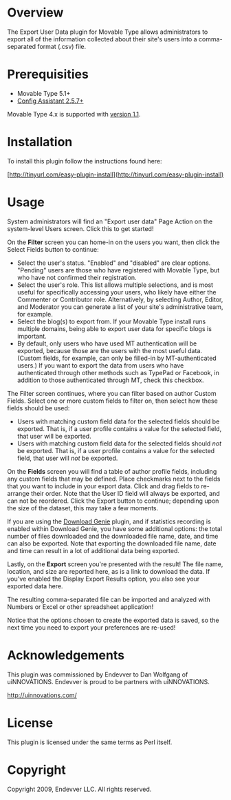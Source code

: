# Overview

The Export User Data plugin for Movable Type allows administrators to export
all of the information collected about their site's users into a
comma-separated format (.csv) file.

# Prerequisities

* Movable Type 5.1+
* [Config Assistant 2.5.7+](https://github.com/openmelody/mt-plugin-configassistant/releases)

Movable Type 4.x is supported with [version 1.1](https://github.com/endevver/mt-plugin-userexport/releases).

# Installation

To install this plugin follow the instructions found here:

[http://tinyurl.com/easy-plugin-install](http://tinyurl.com/easy-plugin-install)

# Usage

System administrators will find an "Export user data" Page Action on the
system-level Users screen. Click this to get started!

On the **Filter** screen you can home-in on the users you want, then click the
Select Fields button to continue:

* Select the user's status. "Enabled" and "disabled" are clear options.
  "Pending" users are those who have registered with Movable Type, but who
  have not confirmed their registration.
* Select the user's role. This list allows multiple selections, and is most
  useful for specifically accessing your users, who likely have either the
  Commenter or Contributor role. Alternatively, by selecting Author, Editor,
  and Moderator you can generate a list of your site's administrative team,
  for example.
* Select the blog(s) to export from. If your Movable Type install runs
  multiple domains, being able to export user data for specific blogs is
  important.
* By default, only users who have used MT authentication will be exported,
  because those are the users with the most useful data. (Custom fields, for
  example, can only be filled-in by MT-authenticated users.) If you want to
  export the data from users who have authenticated through other methods such
  as TypePad or Facebook, in addition to those authenticated through MT, check
  this checkbox.

The Filter screen continues, where you can filter based on author Custom
Fields. Select one or more custom fields to filter on, then select how these
fields should be used:

* Users with matching custom field data for the selected fields should be
  exported. That is, if a user profile contains a value for the selected
  field, that user will be exported.
* Users with matching custom field data for the selected fields should *not*
  be exported. That is, if a user profile contains a value for the selected
  field, that user will *not* be exported.

On the **Fields** screen you will find a table of author profile fields,
including any custom fields that may be defined. Place checkmarks next to the
fields that you want to include in your export data. Click and drag fields to
re-arrange their order. Note that the User ID field will always be exported,
and can not be reordered. Click the Export button to continue; depending upon
the size of the dataset, this may take a few moments.

If you are using the [Download Genie](https://github.com/endevver/mt-plugin-download-genie) plugin, and if
statistics recording is enabled within Download Genie, you have some
additional options: the total number of files downloaded and the downloaded
file name, date, and time can also be exported. Note that exporting the
downloaded file name, date and time can result in a lot of additional data
being exported.

Lastly, on the **Export** screen you're presented with the result! The file
name, location, and size are reported here, as is a link to download the data.
If you've enabled the Display Export Results option, you also see your
exported data here.

The resulting comma-separated file can be imported and analyzed with Numbers
or Excel or other spreadsheet application!

Notice that the options chosen to create the exported data is saved, so the
next time you need to export your preferences are re-used!

# Acknowledgements

This plugin was commissioned by Endevver to Dan Wolfgang of uiNNOVATIONS.
Endevver is proud to be partners with uiNNOVATIONS.

http://uinnovations.com/

# License

This plugin is licensed under the same terms as Perl itself.

# Copyright

Copyright 2009, Endevver LLC. All rights reserved.
